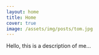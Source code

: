```yaml
---
layout: home
title: Home
cover: true
image: /assets/img/posts/tom.jpg
---
```


Hello, this is a description of me...